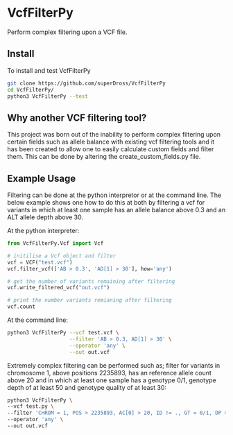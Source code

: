 # VcfFilterPy
Perform complex filtering upon a VCF file.

## Install
To install and test VcfFilterPy
```bash
git clone https://github.com/superDross/VcfFilterPy
cd VcfFilterPy/
python3 VcfFilterPy --test
```
## Why another VCF filtering tool?
This project was born out of the inability to perform complex filtering upon certain fields such as allele balance with existing vcf filtering tools and it has been created to allow one to easily calculate custom fields and filter them. This can be done by altering the create_custom_fields.py file.

## Example Usage
Filtering can be done at the python interpretor or at the command line. The below example shows one how to do this at both by filtering a vcf for variants in which at least one sample has an allele balance above 0.3 and an ALT allele depth above 30.

At the python interpreter:
```python
from VcfFilterPy.Vcf import Vcf

# initilise a Vcf object and filter
vcf = VCF("test.vcf")
vcf.filter_vcf(['AB > 0.3', 'AD[1] > 30'], how='any')

# get the number of variants remaining after filtering
vcf.write_filtered_vcf("out.vcf")

# print the number variants remianing after filtering
vcf.count
```

At the command line:
```bash
python3 VcfFilterPy --vcf test.vcf \
                    --filter 'AB > 0.3, AD[1] > 30' \
                    --operator 'any' \
                    --out out.vcf
```

Extremely complex filtering can be performed such as; filter for variants in chromosome 1, above positions 2235893, has an reference allele count above 20 and in which at least one sample has a genotype 0/1, genotype depth of at least 50 and genotype quality of at least 30:
```bash
python3 VcfFilterPy \
--vcf test.py \
--filter 'CHROM = 1, POS > 2235893, AC[0] > 20, ID != ., GT = 0/1, DP >= 50, GQ >= 30' \
--operator 'any' \
--out out.vcf
```

